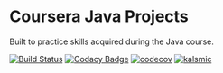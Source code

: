 # Coursera Java Projects

Built to practice skills acquired during the Java course.

[![Build Status](https://travis-ci.com/kalsmic/CourseraJavaProjects.svg?branch=master)](https://travis-ci.com/kalsmic/CourseraJavaProjects)
[![Codacy Badge](https://app.codacy.com/project/badge/Grade/3462b42dab794740aca36af1f10a97d1)](https://www.codacy.com/gh/kalsmic/CourseraJavaProjects/dashboard?utm_source=github.com&amp;utm_medium=referral&amp;utm_content=kalsmic/CourseraJavaProjects&amp;utm_campaign=Badge_Grade)
[![codecov](https://codecov.io/gh/kalsmic/CourseraJavaProjects/branch/master/graph/badge.svg?token=HhIOxh4WoD)](https://codecov.io/gh/kalsmic/CourseraJavaProjects)
[![kalsmic](https://circleci.com/gh/kalsmic/CourseraJavaProjects.svg?style=svg)]( https://app.circleci.com/pipelines/github/kalsmic/CourseraJavaProjects)